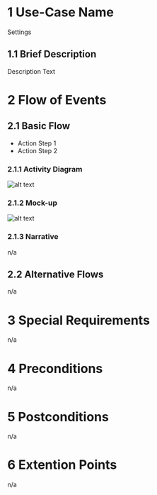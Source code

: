 # 1 Use-Case Name

Settings

## 1.1 Brief Description

Description Text

# 2 Flow of Events

## 2.1 Basic Flow

+ Action Step 1
+ Action Step 2

### 2.1.1 Activity Diagram

![alt text][ActivityDiagram]

[ActivityDiagram]: https://github.com/SlaxXxX/tinfb4se/blob/master/projectFiles/useCases/settingsAD.png "Activity Diagram"

### 2.1.2 Mock-up

![alt text][Mock]

[Mock]: https://github.com/SlaxXxX/tinfb4se/blob/master/projectFiles/useCases/settingsMock.png "Mock-up"

### 2.1.3 Narrative

n/a

## 2.2 Alternative Flows

n/a

# 3 Special Requirements

n/a

# 4 Preconditions

n/a

# 5 Postconditions

n/a

# 6 Extention Points

n/a

